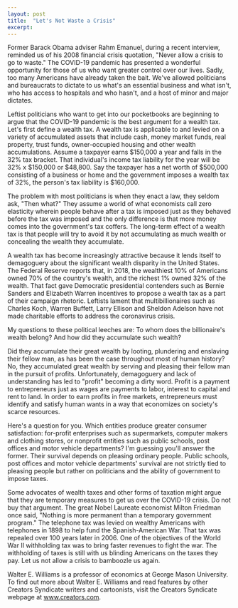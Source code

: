```yaml
---
layout: post
title:  "Let's Not Waste a Crisis"
excerpt:
---
```




Former Barack Obama adviser Rahm Emanuel, during a recent interview, reminded us of his 2008 financial crisis quotation, "Never allow a crisis to go to waste." The COVID-19 pandemic has presented a wonderful opportunity for those of us who want greater control over our lives. Sadly, too many Americans have already taken the bait. We've allowed politicians and bureaucrats to dictate to us what's an essential business and what isn't, who has access to hospitals and who hasn't, and a host of minor and major dictates.

Leftist politicians who want to get into our pocketbooks are beginning to argue that the COVID-19 pandemic is the best argument for a wealth tax. Let's first define a wealth tax. A wealth tax is applicable to and levied on a variety of accumulated assets that include cash, money market funds, real property, trust funds, owner-occupied housing and other wealth accumulations. Assume a taxpayer earns $150,000 a year and falls in the 32% tax bracket. That individual's income tax liability for the year will be 32% x $150,000 or $48,800. Say the taxpayer has a net worth of $500,000 consisting of a business or home and the government imposes a wealth tax of 32%, the person's tax liability is $160,000.

The problem with most politicians is when they enact a law, they seldom ask, "Then what?" They assume a world of what economists call zero elasticity wherein people behave after a tax is imposed just as they behaved before the tax was imposed and the only difference is that more money comes into the government's tax coffers. The long-term effect of a wealth tax is that people will try to avoid it by not accumulating as much wealth or concealing the wealth they accumulate. 

A wealth tax has become increasingly attractive because it lends itself to demagoguery about the significant wealth disparity in the United States. The Federal Reserve reports that, in 2018, the wealthiest 10% of Americans owned 70% of the country's wealth, and the richest 1% owned 32% of the wealth. That fact gave Democratic presidential contenders such as Bernie Sanders and Elizabeth Warren incentives to propose a wealth tax as a part of their campaign rhetoric. Leftists lament that multibillionaires such as Charles Koch, Warren Buffett, Larry Ellison and Sheldon Adelson have not made charitable efforts to address the coronavirus crisis.

My questions to these political leeches are: To whom does the billionaire's wealth belong? And how did they accumulate such wealth? 

Did they accumulate their great wealth by looting, plundering and enslaving their fellow man, as has been the case throughout most of human history? No, they accumulated great wealth by serving and pleasing their fellow man in the pursuit of profits. Unfortunately, demagoguery and lack of understanding has led to "profit" becoming a dirty word. Profit is a payment to entrepreneurs just as wages are payments to labor, interest to capital and rent to land. In order to earn profits in free markets, entrepreneurs must identify and satisfy human wants in a way that economizes on society's scarce resources.

Here's a question for you. Which entities produce greater consumer satisfaction: for-profit enterprises such as supermarkets, computer makers and clothing stores, or nonprofit entities such as public schools, post offices and motor vehicle departments? I'm guessing you'll answer the former. Their survival depends on pleasing ordinary people. Public schools, post offices and motor vehicle departments' survival are not strictly tied to pleasing people but rather on politicians and the ability of government to impose taxes.

Some advocates of wealth taxes and other forms of taxation might argue that they are temporary measures to get us over the COVID-19 crisis. Do not buy that argument. The great Nobel Laureate economist Milton Friedman once said, "Nothing is more permanent than a temporary government program." The telephone tax was levied on wealthy Americans with telephones in 1898 to help fund the Spanish-American War. That tax was repealed over 100 years later in 2006. One of the objectives of the World War II withholding tax was to bring faster revenues to fight the war. The withholding of taxes is still with us blinding Americans on the taxes they pay. Let us not allow a crisis to bamboozle us again.

Walter E. Williams is a professor of economics at George Mason University. To find out more about Walter E. Williams and read features by other Creators Syndicate writers and cartoonists, visit the Creators Syndicate webpage at www.creators.com.
